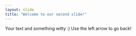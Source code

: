 ```yaml
---
layout: slide
title: "Welcome to our second slide!"
---
```

Your text and something witty :)
Use the left arrow to go back!
